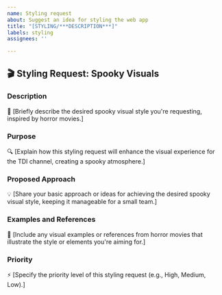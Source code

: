 ```yaml
---
name: Styling request
about: Suggest an idea for styling the web app
title: "[STYLING/***DESCRIPTION***]"
labels: styling
assignees: ''

---
```


## 🎬 Styling Request: Spooky Visuals

### Description
📝 [Briefly describe the desired spooky visual style you're requesting, inspired by horror movies.]

### Purpose
🔍 [Explain how this styling request will enhance the visual experience for the TDI channel, creating a spooky atmosphere.]

### Proposed Approach
💡 [Share your basic approach or ideas for achieving the desired spooky visual style, keeping it manageable for a small team.]

### Examples and References
🎥 [Include any visual examples or references from horror movies that illustrate the style or elements you're aiming for.]

### Priority
⚡️ [Specify the priority level of this styling request (e.g., High, Medium, Low).]
